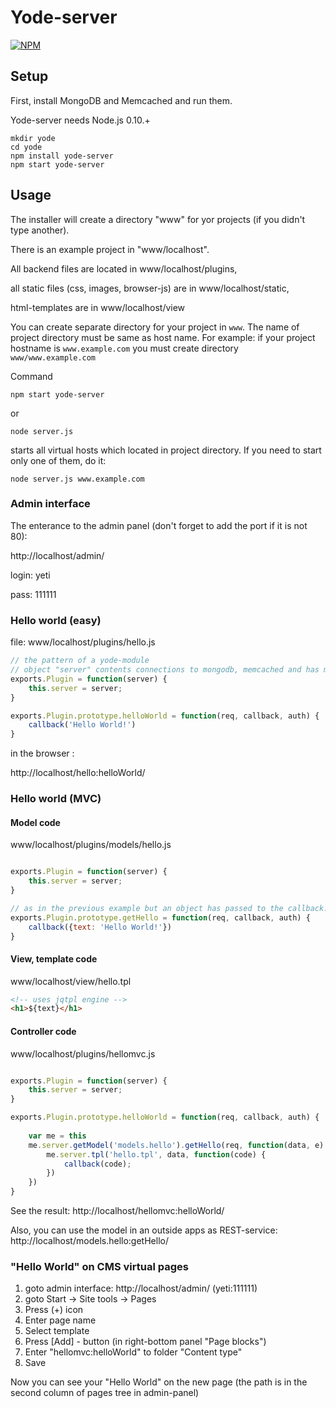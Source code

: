 Yode-server
===========

[![NPM](https://nodei.co/npm/yode-server.png)](https://nodei.co/npm/yode-server/)

## Setup

First, install MongoDB and Memcached and run them. 

Yode-server needs Node.js 0.10.+

```
mkdir yode
cd yode
npm install yode-server
npm start yode-server
```

## Usage

The installer will create a directory "www" for yor projects (if you didn't type another). 

There is an example project in "www/localhost". 

All backend files are located in www/localhost/plugins,

all static files (css, images, browser-js) are in www/localhost/static,

html-templates are in www/localhost/view

You can create separate directory for your project in ```www```. The name of project directory must be same as host name. For example: if your project hostname is ```www.example.com``` you must create directory ```www/www.example.com```

Command
```
npm start yode-server
```
or
```
node server.js
```
starts all virtual hosts which located in project directory. If you need to start only one of them, do it:

```
node server.js www.example.com
```

### Admin interface

The enterance to the admin panel (don't forget to add the port if it is not 80):

http://localhost/admin/

login: yeti

pass: 111111


### Hello world (easy)

file: www/localhost/plugins/hello.js
```javascript
// the pattern of a yode-module
// object "server" contents connections to mongodb, memcached and has more useful properties 
exports.Plugin = function(server) {
    this.server = server;
}

exports.Plugin.prototype.helloWorld = function(req, callback, auth) {
    callback('Hello World!')
}
```

in the browser :

http://localhost/hello:helloWorld/

### Hello world (MVC)

#### Model code 
www/localhost/plugins/models/hello.js
```javascript

exports.Plugin = function(server) {
    this.server = server;
}

// as in the previous example but an object has passed to the callback.
exports.Plugin.prototype.getHello = function(req, callback, auth) {
    callback({text: 'Hello World!'})
}

```

#### View, template code 
www/localhost/view/hello.tpl
```html
<!-- uses jqtpl engine -->
<h1>${text}</h1>
```

#### Controller code 
www/localhost/plugins/hellomvc.js
```javascript

exports.Plugin = function(server) {
    this.server = server;
}

exports.Plugin.prototype.helloWorld = function(req, callback, auth) {
    
    var me = this
    me.server.getModel('models.hello').getHello(req, function(data, e) {
        me.server.tpl('hello.tpl', data, function(code) {
            callback(code);
        })
    })
}

```

See the result: http://localhost/hellomvc:helloWorld/

Also, you can use the model in an outside apps as REST-service: http://localhost/models.hello:getHello/ 

### "Hello World" on CMS virtual pages 

1. goto admin interface: http://localhost/admin/ (yeti:111111)
2. goto Start -> Site tools -> Pages
3. Press (+) icon
4. Enter page name
5. Select template
5. Press [Add] - button (in right-bottom panel "Page blocks")
6. Enter "hellomvc:helloWorld" to folder "Content type"
7. Save

Now you can see your "Hello World" on the new page (the path is in the second column of pages tree in admin-panel)
